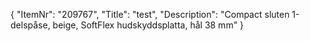 {
  "ItemNr": "209767",
  "Title": "test",
  "Description": "Compact sluten 1-delspåse, beige, SoftFlex hudskyddsplatta, hål 38 mm"
}
